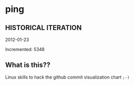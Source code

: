 # ping

## HISTORICAL ITERATION
2012-01-23

Incremented: 5348

## What is this?? 
Linux skills to hack the github commit visualization chart `;-)`
